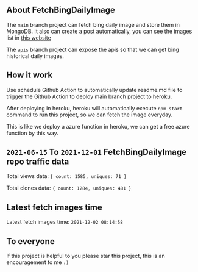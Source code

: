 ## About FetchBingDailyImage

The `main` branch project can fetch bing daily image and store them in MongoDB.
It also can create a post automatically, you can see the images list in [this website](https://oursalbum.netlify.app)

The `apis` branch project can expose the apis so that we can get bing historical daily images.

## How it work

Use schedule Github Action to automatically update readme.md file to trigger the Github Action to deploy main branch project to heroku.

After deploying in heroku, heroku will automatically execute `npm start` command to run this project, so we can fetch the image everyday.

This is like we deploy a azure function in heroku, we can get a free azure function by this way.

## `2021-06-15` To `2021-12-01` FetchBingDailyImage repo traffic data

Total views data: `{ count: 1585, uniques: 71 }`

Total clones data: `{ count: 1284, uniques: 481 }`

## Latest fetch images time

Latest fetch images time: `2021-12-02 08:14:58`

## To everyone

If this project is helpful to you please star this project, this is an encouragement to me `:)`



